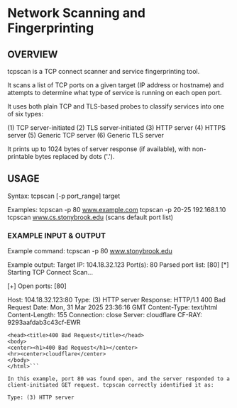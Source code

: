 # Network Scanning and Fingerprinting

## OVERVIEW

tcpscan is a TCP connect scanner and service fingerprinting tool.

It scans a list of TCP ports on a given target (IP address or hostname) and 
attempts to determine what type of service is running on each open port. 

It uses both plain TCP and TLS-based probes to classify services into one of 
six types:

  (1) TCP server-initiated
  (2) TLS server-initiated
  (3) HTTP server
  (4) HTTPS server
  (5) Generic TCP server
  (6) Generic TLS server

It prints up to 1024 bytes of server response (if available), with 
non-printable bytes replaced by dots ('.').


## USAGE

Syntax:
    tcpscan [-p port_range] target

Examples:
    tcpscan -p 80 www.example.com
    tcpscan -p 20-25 192.168.1.10
    tcpscan www.cs.stonybrook.edu      (scans default port list)


### EXAMPLE INPUT & OUTPUT

Example command:
    tcpscan -p 80 www.stonybrook.edu

Example output:
Target IP: 104.18.32.123
Port(s): 80
Parsed port list: [80]
[*] Starting TCP Connect Scan...

[+] Open ports: [80]

Host: 104.18.32.123:80
Type: (3) HTTP server
Response:
  HTTP/1.1 400 Bad Request
  Date: Mon, 31 Mar 2025 23:36:16 GMT
  Content-Type: text/html
  Content-Length: 155
  Connection: close
  Server: cloudflare
  CF-RAY: 9293aafdab3c43cf-EWR
  
  ```<html>
  <head><title>400 Bad Request</title></head>
  <body>
  <center><h1>400 Bad Request</h1></center>
  <hr><center>cloudflare</center>
  </body>
  </html>```

In this example, port 80 was found open, and the server responded to a 
client-initiated GET request. tcpscan correctly identified it as:

  Type: (3) HTTP server


